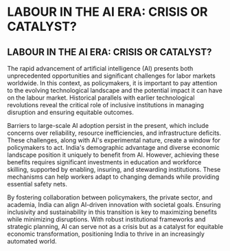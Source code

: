 # LABOUR IN THE AI ERA: CRISIS OR CATALYST?

## LABOUR IN THE AI ERA: CRISIS OR CATALYST?

<!-- image -->

The rapid advancement of artificial intelligence (AI) presents both unprecedented opportunities  and  significant  challenges  for  labor  markets  worldwide.  In this context, as policymakers, it is important to pay attention to the evolving technological  landscape  and  the  potential  impact  it  can  have  on  the  labour market.  Historical  parallels  with  earlier  technological  revolutions  reveal  the critical  role  of  inclusive  institutions  in  managing  disruption  and  ensuring equitable outcomes.

Barriers  to  large-scale  AI  adoption  persist  in  the  present,  which  include concerns  over  reliability,  resource  inefficiencies,  and  infrastructure  deficits. These  challenges,  along  with  AI's  experimental  nature,  create  a  window  for policymakers  to  act.  India's  demographic  advantage  and  diverse  economic landscape  position  it  uniquely  to  benefit  from  AI.  However,  achieving  these benefits requires significant investments in education and workforce skilling, supported by enabling, insuring, and stewarding institutions. These mechanisms can help workers adapt to changing demands while providing essential safety nets.

By  fostering  collaboration  between  policymakers,  the  private  sector,  and academia, India can align AI-driven innovation with societal goals. Ensuring inclusivity and sustainability in this transition is key to maximizing benefits while minimizing  disruptions.  With  robust  institutional  frameworks  and  strategic planning, AI can serve not as a crisis but as a catalyst for equitable economic transformation, positioning India to thrive in an increasingly automated world.